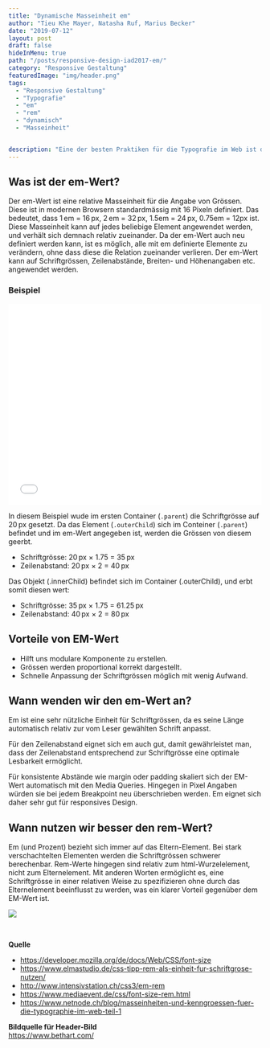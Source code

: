```yaml
---
title: "Dynamische Masseinheit em"
author: "Tieu Khe Mayer, Natasha Ruf, Marius Becker"
date: "2019-07-12"
layout: post
draft: false
hideInMenu: true
path: "/posts/responsive-design-iad2017-em/"
category: "Responsive Gestaltung"
featuredImage: "img/header.png"
tags:
  - "Responsive Gestaltung"
  - "Typografie"
  - "em"
  - "rem"
  - "dynamisch"
  - "Masseinheit"


description: "Eine der besten Praktiken für die Typografie im Web ist die Verwendung relativer Einheiten wie em und rem. Relative Grössen werden in Abhängigkeit von anderen Masseinheiten angegeben und passen sich dadurch besser verschiedenen Ausgabemedien und Benutzereinstellungen an. Aber wann ist es sinnvoll em anzuwenden, wann besser rem?"
---
```




## Was ist der em-Wert?
Der em-Wert ist eine relative Masseinheit für die Angabe von Grössen. Diese ist in modernen Browsern standardmässig mit 16 Pixeln definiert. Das bedeutet, dass 1 em = 16 px, 2 em = 32 px, 1.5em = 24 px, 0.75em = 12px ist. Diese Masseinheit kann auf jedes beliebige Element angewendet werden, und verhält sich demnach relativ zueinander. Da der em-Wert auch neu definiert werden kann, ist es möglich, alle mit em definierte Elemente zu verändern, ohne dass diese die Relation zueinander verlieren. Der em-Wert kann auf Schriftgrössen, Zeilenabstände, Breiten- und Höhenangaben etc. angewendet werden.

### Beispiel

<iframe height="400" style="width: 100%;" scrolling="no" title="Example of em" src="//codepen.io/mariusbecker/embed/YboLEb/?height=265&theme-id=0&default-tab=css,result" frameborder="no" allowtransparency="true" allowfullscreen="true">
  See the Pen <a href='https://codepen.io/mariusbecker/pen/YboLEb/'>Example of em</a> by marius becker
  (<a href='https://codepen.io/mariusbecker'>@mariusbecker</a>) on <a href='https://codepen.io'>CodePen</a>.
</iframe>

In diesem Beispiel wude im ersten Container (`.parent`) die Schriftgrösse auf 20 px gesetzt. Da das Element (`.outerChild`) sich im Conteiner (`.parent`) befindet und im em-Wert angegeben ist, werden die Grössen von diesem geerbt.
* Schriftgrösse: 20 px × 1.75 = 35 px
* Zeilenabstand: 20 px × 2 = 40 px

Das Objekt (.innerChild) befindet sich im Container (.outerChild), und erbt somit diesen wert:
* Schriftgrösse: 35 px × 1.75 = 61.25 px
* Zeilenabstand: 40 px × 2 = 80 px


## Vorteile von EM-Wert
- Hilft uns modulare Komponente zu erstellen.
- Grössen werden proportional korrekt dargestellt.
- Schnelle Anpassung der Schriftgrössen möglich mit wenig Aufwand.



## Wann wenden wir den em-Wert an?
Em ist eine sehr nützliche Einheit für Schriftgrössen, da es seine Länge automatisch relativ zur vom Leser gewählten Schrift anpasst.

Für den Zeilenabstand eignet sich em auch gut, damit gewährleistet man, dass der Zeilenabstand entsprechend zur Schriftgrösse eine optimale Lesbarkeit ermöglicht.

Für konsistente Abstände wie margin oder padding skaliert sich der EM-Wert automatisch mit den Media Queries. Hingegen in Pixel Angaben würden sie bei jedem Breakpoint neu überschrieben werden. Em eignet sich daher sehr gut für responsives Design.



## Wann nutzen wir besser den rem-Wert?
Em (und Prozent) bezieht sich immer auf das Eltern-Element. Bei stark verschachtelten Elementen werden die Schriftgrössen schwerer berechenbar. Rem-Werte hingegen sind relativ zum html-Wurzelelement, nicht zum Elternelement. Mit anderen Worten ermöglicht es, eine Schriftgrösse in einer relativen Weise zu spezifizieren ohne durch das Elternelement beeinflusst zu werden, was ein klarer Vorteil gegenüber dem EM-Wert ist.

![](https://i.imgur.com/93oUNl9.png)



<br>

**Quelle**
- https://developer.mozilla.org/de/docs/Web/CSS/font-size
- https://www.elmastudio.de/css-tipp-rem-als-einheit-fur-schriftgrose-nutzen/
- http://www.intensivstation.ch/css3/em-rem
- https://www.mediaevent.de/css/font-size-rem.html
- https://www.netnode.ch/blog/masseinheiten-und-kenngroessen-fuer-die-typographie-im-web-teil-1

**Bildquelle für Header-Bild**
<br>
https://www.bethart.com/
